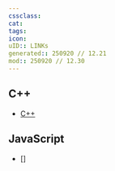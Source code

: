 ```yaml
---
cssclass:
cat:
tags:
icon:
uID:: LINKs
generated:: 250920 // 12.21
mod:: 250920 // 12.30
---
```


## C++

-  [C++](https://cplusplus.com/)

## JavaScript
-  []